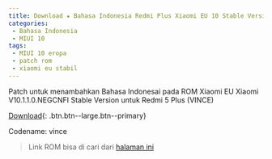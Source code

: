 ```yaml
---
title: Download ★ Bahasa Indonesia Redmi Plus Xiaomi EU 10 Stable Version ★ Patch File
categories:
 - Bahasa Indonesia
 - MIUI 10
tags:
 - MIUI 10 eropa 
 - patch rom
 - xiaomi eu stabil
---
```

Patch untuk menambahkan Bahasa Indonesai pada ROM Xiaomi EU Xiaomi V10.1.1.0.NEGCNFI Stable Version untuk Redmi 5 Plus (VINCE)

[Download](/dl/drive?size=1,81GB&id=1fUqq1cSdqb4hw_8UKOMcKJGcknge3Vrw&name=Patch-BI_xiaomi.eu_multi_HM5Plus_V10.1.1.0.NEGCNFI_v10-7.1_FenFren.zip){: .btn.btn--large.btn--primary}

Codename: vince
> Link ROM bisa di cari dari [halaman ini](/miui-10-stable-europe-based-miui-china)